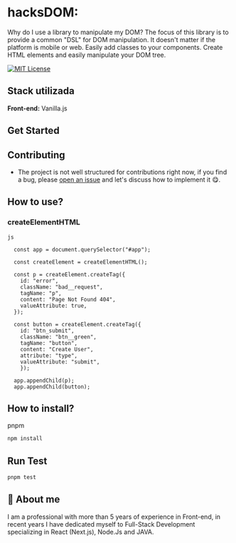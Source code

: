 # hacksDOM:

Why do I use a library to manipulate my DOM?
The focus of this library is to provide a common "DSL" for DOM manipulation. It doesn't matter if the platform is mobile or web. Easily add classes to your components. Create HTML elements and easily manipulate your DOM tree.

[![MIT License](https://img.shields.io/badge/License-MIT-green.svg)](https://choosealicense.com/licenses/mit/)

## Stack utilizada

**Front-end:** Vanilla.js

## Get Started

## Contributing

- The project is not well structured for contributions right now, if you find a bug, please [open an issue](https://github.com/hacksDOM/core/issues) and let's discuss how to implement it 😋.

## How to use?

### createElementHTML

```
js

  const app = document.querySelector("#app");

  const createElement = createElementHTML();

  const p = createElement.createTag({
    id: "error",
    className: "bad__request",
    tagName: "p",
    content: "Page Not Found 404",
    valueAttribute: true,
  });

  const button = createElement.createTag({
    id: "btn_submit",
    className: "btn__green",
    tagName: "button",
    content: "Create User",
    attribute: "type",
    valueAttribute: "submit",
    });

  app.appendChild(p);
  app.appendChild(button);

```

## How to install?

pnpm

```sh
npm install
```

## Run Test

```sh
pnpm test
```

## 🚀 About me

I am a professional with more than 5 years of experience in Front-end, in recent years I have dedicated myself to Full-Stack Development specializing in React (Next.js), Node.Js and JAVA.
